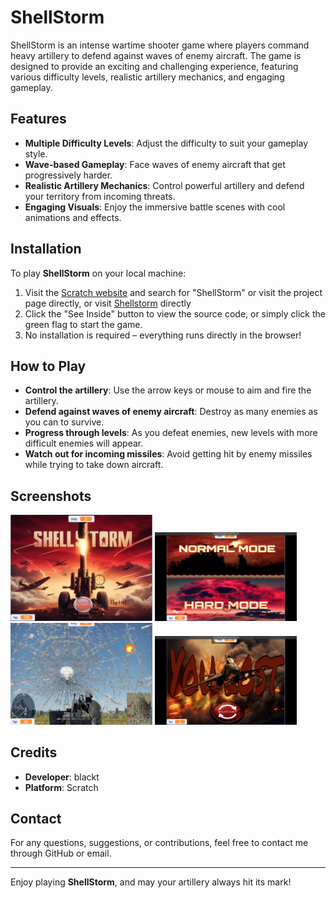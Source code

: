 # ShellStorm

ShellStorm is an intense wartime shooter game where players command heavy artillery to defend against waves of enemy aircraft. The game is designed to provide an exciting and challenging experience, featuring various difficulty levels, realistic artillery mechanics, and engaging gameplay.

## Features

- **Multiple Difficulty Levels**: Adjust the difficulty to suit your gameplay style.
- **Wave-based Gameplay**: Face waves of enemy aircraft that get progressively harder.
- **Realistic Artillery Mechanics**: Control powerful artillery and defend your territory from incoming threats.
- **Engaging Visuals**: Enjoy the immersive battle scenes with cool animations and effects.

## Installation

To play **ShellStorm** on your local machine:

1. Visit the [Scratch website](https://scratch.mit.edu/) and search for "ShellStorm" or visit the project page directly, or visit [Shellstorm](https://scratch.mit.edu/projects/1125060276) directly
2. Click the "See Inside" button to view the source code, or simply click the green flag to start the game.
3. No installation is required – everything runs directly in the browser!

## How to Play

- **Control the artillery**: Use the arrow keys or mouse to aim and fire the artillery.
- **Defend against waves of enemy aircraft**: Destroy as many enemies as you can to survive.
- **Progress through levels**: As you defeat enemies, new levels with more difficult enemies will appear.
- **Watch out for incoming missiles**: Avoid getting hit by enemy missiles while trying to take down aircraft.

## Screenshots

<img src="assets/screenshot1.png" width="45%" />
<img src="assets/screenshot2.png" width="45%" />
<img src="assets/screenshot3.png" width="45%" />
<img src="assets/screenshot4.png" width="45%" />

## Credits

- **Developer**: blackt
- **Platform**: Scratch

## Contact

For any questions, suggestions, or contributions, feel free to contact me through GitHub or email.

---

Enjoy playing **ShellStorm**, and may your artillery always hit its mark!
